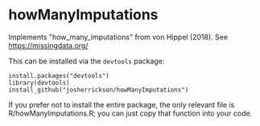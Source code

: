 # howManyImputations
Implements "how_many_imputations" from von Hippel (2018). See https://missingdata.org/

This can be installed via the `devtools` package:

```
install.packages("devtools")
library(devtools)
install_github("josherrickson/howManyImputations")
```

If you prefer not to install the entire package, the only relevant file is R/howManyImputations.R; you can just copy that function into your code.
